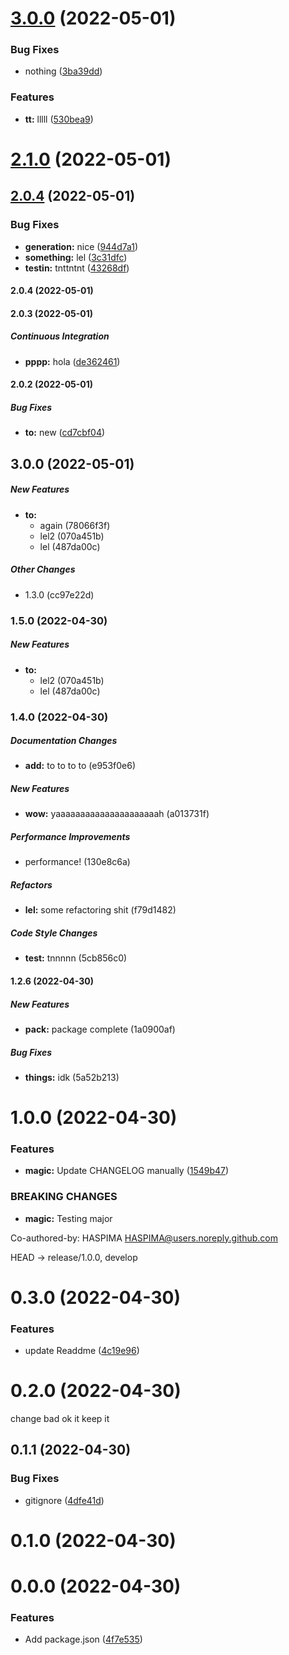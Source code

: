 # [3.0.0](https://github.com/IngSoft2-Gr6/tmp-test/compare/v2.1.0...v3.0.0) (2022-05-01)


### Bug Fixes

* nothing ([3ba39dd](https://github.com/IngSoft2-Gr6/tmp-test/commit/3ba39ddefbe1d145da6c9d3b3328413d7258fd7f))


### Features

* **tt:** lllll ([530bea9](https://github.com/IngSoft2-Gr6/tmp-test/commit/530bea9bda4478c6bbae5732eba9f4da04afe37f))



# [2.1.0](https://github.com/IngSoft2-Gr6/tmp-test/compare/v2.0.4...v2.1.0) (2022-05-01)



## [2.0.4](https://github.com/IngSoft2-Gr6/tmp-test/compare/v2.0.3...v2.0.4) (2022-05-01)


### Bug Fixes

* **generation:** nice ([944d7a1](https://github.com/IngSoft2-Gr6/tmp-test/commit/944d7a1013a27a25f7adeefe7181b1148033d8a5))
* **something:** lel ([3c31dfc](https://github.com/IngSoft2-Gr6/tmp-test/commit/3c31dfcb70f1b458b11aecd9ca4c97192be9666e))
* **testin:** tnttntnt ([43268df](https://github.com/IngSoft2-Gr6/tmp-test/commit/43268df26db3b226e62bbe3926e19fa7eb02a2ff))



#### 2.0.4 (2022-05-01)

#### 2.0.3 (2022-05-01)

##### Continuous Integration

* **pppp:**  hola ([de362461](https://github.com/IngSoft2-Gr6/tmp-test/commit/de36246180742401455e8a93bf2c9b0cdb430dfa))

#### 2.0.2 (2022-05-01)

##### Bug Fixes

* **to:**  new ([cd7cbf04](https://github.com/IngSoft2-Gr6/tmp-test/commit/cd7cbf04c2d5cfd98737490a34d06ca1b0630322))

## 3.0.0 (2022-05-01)

##### New Features

* **to:**
  *  again (78066f3f)
  *  lel2 (070a451b)
  *  lel (487da00c)

##### Other Changes

*  1.3.0 (cc97e22d)

### 1.5.0 (2022-04-30)

##### New Features

* **to:**
  *  lel2 (070a451b)
  *  lel (487da00c)

### 1.4.0 (2022-04-30)

##### Documentation Changes

* **add:**  to to to to (e953f0e6)

##### New Features

* **wow:**  yaaaaaaaaaaaaaaaaaaaaah (a013731f)

##### Performance Improvements

*  performance! (130e8c6a)

##### Refactors

* **lel:**  some refactoring shit (f79d1482)

##### Code Style Changes

* **test:**  tnnnnn (5cb856c0)

#### 1.2.6 (2022-04-30)

##### New Features

* **pack:**  package complete (1a0900af)

##### Bug Fixes

* **things:**  idk (5a52b213)

# 1.0.0 (2022-04-30)


### Features

* **magic:** Update CHANGELOG manually ([1549b47](https://github.com/IngSoft2-Gr6/tmp-test/commits/1549b479671b04f0552117edef6a4cb303f99d16))


### BREAKING CHANGES

* **magic:** Testing major

Co-authored-by: HASPIMA <HASPIMA@users.noreply.github.com>


HEAD -> release/1.0.0, develop



# 0.3.0 (2022-04-30)

### Features

- update Readdme ([4c19e96](https://github.com/IngSoft2-Gr6/tmp-test/commits/4c19e9625e55e53ac2f3eda55280a432924c6136))

# 0.2.0 (2022-04-30)

change bad ok it keep it

## 0.1.1 (2022-04-30)

### Bug Fixes

- gitignore ([4dfe41d](https://github.com/IngSoft2-Gr6/tmp-test/commits/4dfe41d98af8c69a65bc0c5cb9e27da225a7d8f8))

# 0.1.0 (2022-04-30)

# 0.0.0 (2022-04-30)

### Features

- Add package.json ([4f7e535](https://github.com/IngSoft2-Gr6/tmp-test/commits/4f7e5359206ea0e56668e3c799312a12691d0d4e))
